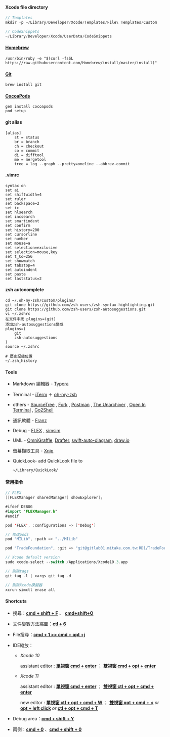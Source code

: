 #### Xcode file directory

```objective-c
// Templates
mkdir -p ~/Library/Developer/Xcode/Templates/File\ Templates/Custom

// CodeSnippets
~/Library/Developer/Xcode/UserData/CodeSnippets
```

#### [Homebrew](https://brew.sh/)

```
/usr/bin/ruby -e "$(curl -fsSL https://raw.githubusercontent.com/Homebrew/install/master/install)"
```

#### [Git](https://git-scm.com/)

```
brew install git
```

#### [CocoaPods](https://cocoapods.org/)

```
gem install cocoapods 
pod setup
```

#### git alias

```
[alias]
	st = status
	br = branch
	ch = checkout
	co = commit
	di = difftool
	me = mergetool
	tree = log --graph --pretty=oneline --abbrev-commit
```

#### .vimrc

```
syntax on
set ai
set shiftwidth=4
set ruler
set backspace=2
set ic
set hlsearch
set incsearch
set smartindent
set confirm
set history=200
set cursorline
set number
set mouse=a
set selection=exclusive
set selection=mouse,key
set t_Co=256
set showmatch
set tabstop=4
set autoindent
set paste
set laststatus=2
```

#### zsh autocomplete

```shell
cd ~/.oh-my-zsh/custom/plugins/
git clone https://github.com/zsh-users/zsh-syntax-highlighting.git
git clone https://github.com/zsh-users/zsh-autosuggestions.git
vi ~/.zshrc
在文件中找 plugins=(git)
添加zsh-autosuggestions變成
plugins=(
	git
	zsh-autosuggestions
)
source ~/.zshrc  

# 歷史記錄位置
~/.zsh_history
```

#### Tools

* Markdown 編輯器 -  [Typora](https://typora.io/)

* Terminal -  [iTerm](https://www.iterm2.com/) ＋ [oh-my-zsh](http://ohmyz.sh/) 

* others -   [SourceTree](https://www.sourcetreeapp.com/)  ,  [Fork](https://git-fork.com/) ,  [Postman](https://www.getpostman.com/) ,  [The Unarchiver](https://theunarchiver.com/) ,   [Open In Terminal](https://github.com/Ji4n1ng/OpenInTerminal) ,  [Go2Shell](https://apps.apple.com/tw/app/go2shell/id445770608?mt=12)

* 通訊軟體 -  [Franz](https://meetfranz.com)

* Debug - [FLEX](https://github.com/Flipboard/FLEX) , [simsim](https://github.com/dsmelov/simsim)

* UML - [OmniGraffle](https://www.omnigroup.com/omnigraffle/), [Drafter](https://github.com/L-Zephyr/Drafter), [swift-auto-diagram](https://github.com/yoshimkd/swift-auto-diagram), [draw.io](https://www.draw.io)

* 螢幕擷取工具 - [Xnip](https://apps.apple.com/tw/app/xnip-screenshot-annotation/id1221250572?mt=12)

* QuickLook- add QuickLook file to 

  ```
  ~/Library/QuickLook/
  ```


#### 常用指令

```swift
// FLEX
[[FLEXManager sharedManager] showExplorer];

#ifdef DEBUG
#import "FLEXManager.h"
#endif

pod 'FLEX', :configurations => ['Debug']

// 修改pods
pod "MILib", :path => "../MILib"

pod "TradeFoundation", :git => "git@gitlab01.mitake.com.tw:RD1/TradeFoundation.git", :branch => '問題/92868_期貨下單畫面流動性風險欄位跑版'

// Xcode default version
sudo xcode-select --switch /Applications/Xcode10.3.app

// 刪除tags
git tag -l | xargs git tag -d 

// 刪除Xcode模擬器
xcrun simctl erase all
```

#### Shortcuts

* 搜尋：**<u>cmd + shift + F</u>**  、 **<u>cmd+shift+O</u>**

* 文件變數方法縮圖：**<u>ctl + 6</u>**

* File搜尋：<u>**cmd + 1 >> cmd + opt +j**</u>

* IDE縮放：

  * *Xcode 10*

    assistant editor : **<u>單視窗 cmd + enter</u>** ； **<u>雙視窗 cmd + opt + enter</u>** 

  * *Xcode 11* 

    assistant editor : **<u>單視窗 cmd + enter</u>** ； **<u>雙視窗 ctl + opt + cmd + enter</u>**

    new editor : **<u>單視窗 ctl + opt + cmd + W</u>** ； **<u>雙視窗 opt + cmd + <</u>**  *or*  **<u>opt + left click</u>**  *or*  **<u>ctl + opt + cmd + T</u>**

* Debug area：**<u>cmd + shift + Y</u>**

* 兩側：**<u>cmd + 0</u>** 、**<u>cmd + shift + 0</u>** 

